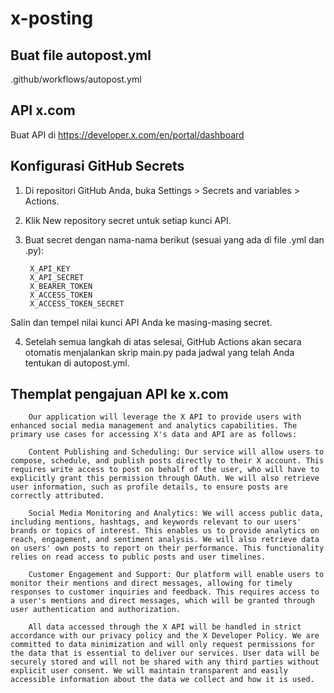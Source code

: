 # x-posting

## Buat file autopost.yml 

.github/workflows/autopost.yml

## API x.com

Buat API di https://developer.x.com/en/portal/dashboard

## Konfigurasi GitHub Secrets

1. Di repositori GitHub Anda, buka Settings > Secrets and variables > Actions.
2. Klik New repository secret untuk setiap kunci API.
3. Buat secret dengan nama-nama berikut (sesuai yang ada di file .yml dan .py):

        X_API_KEY
        X_API_SECRET
        X_BEARER_TOKEN
        X_ACCESS_TOKEN
        X_ACCESS_TOKEN_SECRET

Salin dan tempel nilai kunci API Anda ke masing-masing secret.

4. Setelah semua langkah di atas selesai, GitHub Actions akan secara otomatis menjalankan skrip main.py pada jadwal yang telah Anda tentukan di autopost.yml.

## Themplat pengajuan API ke x.com

		Our application will leverage the X API to provide users with enhanced social media management and analytics capabilities. The primary use cases for accessing X's data and API are as follows:

		Content Publishing and Scheduling: Our service will allow users to compose, schedule, and publish posts directly to their X account. This requires write access to post on behalf of the user, who will have to explicitly grant this permission through OAuth. We will also retrieve user information, such as profile details, to ensure posts are correctly attributed.

		Social Media Monitoring and Analytics: We will access public data, including mentions, hashtags, and keywords relevant to our users' brands or topics of interest. This enables us to provide analytics on reach, engagement, and sentiment analysis. We will also retrieve data on users' own posts to report on their performance. This functionality relies on read access to public posts and user timelines.

		Customer Engagement and Support: Our platform will enable users to monitor their mentions and direct messages, allowing for timely responses to customer inquiries and feedback. This requires access to a user's mentions and direct messages, which will be granted through user authentication and authorization.

		All data accessed through the X API will be handled in strict accordance with our privacy policy and the X Developer Policy. We are committed to data minimization and will only request permissions for the data that is essential to deliver our services. User data will be securely stored and will not be shared with any third parties without explicit user consent. We will maintain transparent and easily accessible information about the data we collect and how it is used.
	

